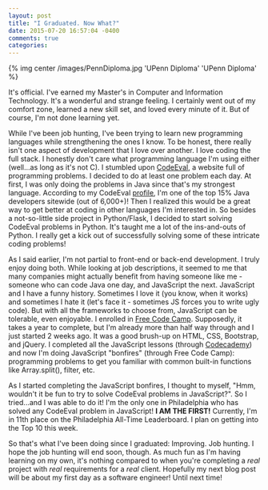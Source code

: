 ```yaml
---
layout: post
title: "I Graduated. Now What?"
date: 2015-07-20 16:57:04 -0400
comments: true
categories: 
---
```

{% img center /images/PennDiploma.jpg 'UPenn Diploma' 'UPenn Diploma' %}

It's official. I've earned my Master's in Computer and Information Technology. It's a wonderful and strange feeling. I certainly went out of my comfort zone, learned a new skill set, and loved every minute of it. But of course, I'm not done learning yet.

While I've been job hunting, I've been trying to learn new programming languages while strengthening the ones I know. To be honest, there really isn't one aspect of development that I love over another. I love coding the full stack. I honestly don't care what programming language I'm using either (well...as long as it's not C). I stumbled upon [CodeEval](www.codeeval.com), a website full of programming problems. I decided to do at least one problem each day. At first, I was only doing the problems in Java since that's my strongest language. According to my CodeEval [profile](https://www.codeeval.com/profile/LBecker/), I'm one of the top 15% Java developers sitewide (out of 6,000+)! Then I realized this would be a great way to get better at coding in other languages I'm interested in. So besides a not-so-little side project in Python/Flask, I decided to start solving CodeEval problems in Python. It's taught me a lot of the ins-and-outs of Python. I really get a kick out of successfully solving some of these intricate coding problems!

As I said earlier, I'm not partial to front-end or back-end development. I truly enjoy doing both. While looking at job descriptions, it seemed to me that many companies might actually benefit from having someone like me - someone who can code Java one day, and JavaScript the next. JavaScript and I have a funny history. Sometimes I love it (you know, when it works) and sometimes I hate it (let's face it - sometimes JS forces you to write ugly code). But with all the frameworks to choose from, JavaScript can be tolerable, even enjoyable. I enrolled in [Free Code Camp](http://www.freecodecamp.com). Supposedly, it takes a year to complete, but I'm already more than half way through and I just started 2 weeks ago. It was a good brush-up on HTML, CSS, Bootstrap, and jQuery. I completed all the JavaScript lessons (through [Codecademy](http://www.codecademy.com)) and now I'm doing JavaScript "bonfires" (through Free Code Camp): programming problems to get you familiar with common built-in functions like Array.split(), filter, etc. 

As I started completing the JavaScript bonfires, I thought to myself, "Hmm, wouldn't it be fun to try to solve CodeEval problems in JavaScript?". So I tried...and I was able to do it! I'm the only one in Philadelphia who has solved any CodeEval problem in JavaScript! **I AM THE FIRST!** Currently, I'm in 11th place on the Philadelphia All-Time Leaderboard. I plan on getting into the Top 10 this week.

So that's what I've been doing since I graduated: Improving. Job hunting. I hope the job hunting will end soon, though. As much fun as I'm having learning on my own, it's nothing compared to when you're completing a *real* project with *real* requirements for a *real* client. Hopefully my next blog post will be about my first day as a software engineer! Until next time!